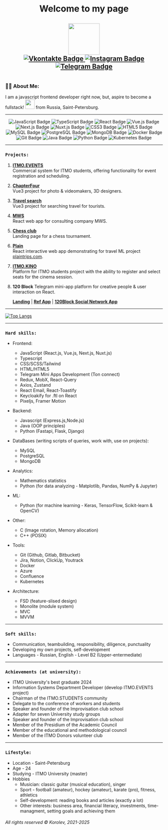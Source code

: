 <div id="header" align="center">
  <h1>
  Welcome to my page
  </h1>
  <h2>
  <img src="https://media.giphy.com/media/HwBlFQZFcAoUcPHZdX/giphy.gif" width="100"/>
  <div id="badges">
  <a href="https://vk.com/icestorm2512">
    <img src="https://img.shields.io/badge/Vkontakte-blue?style=for-the-badge&logo=VK&logoColor=white" alt="Vkontakte Badge"/>
  </a>
  <a href="https://www.instagram.com/__icestorm__/">
    <img src="https://img.shields.io/badge/Instagram-hotpink?style=for-the-badge&logo=Instagram&logoColor=white" alt="Instagram Badge"/>
  </a>
  <a href="https://t.me/korolev_2512">
    <img src="https://img.shields.io/badge/Telegram-darkblue?style=for-the-badge&logo=Telegram&logoColor=white" alt="Telegram Badge"/>
  </a>
  </h2>
    <img src="https://komarev.com/ghpvc/?username=AndromedaSmart&style=flat-square&color=blue" alt=""/>
</div>

### :man_technologist: About Me:
  I am a javascript frontend developer right now, but, aspire to become a fullstack! <img src="https://media.giphy.com/media/WUlplcMpOCEmTGBtBW/giphy.gif" width="30"> from Russia, Saint-Petersburg.
  <!--- :telescope: I’m working as a Software Engineer/Developer in russian company "Gazprombank".
  - :seedling: Developing corporate business platform.
  - :zap: In my free time, I'm looking for problems on Stack Overflow, trying to help people with their problems and read tech articles. -->
<!-- #### Projects I have worked on: -->

- - -
<div align="center">
    <img src="https://img.shields.io/badge/JavaScript-F7DF1E?style=for-the-badge&logo=javascript&logoColor=black" alt="JavaScript Badge"/>
    <img src="https://img.shields.io/badge/TypeScript-007ACC?style=for-the-badge&logo=typescript&logoColor=white" alt="TypeScript Badge"/>
    <img src="https://img.shields.io/badge/React-20232A?style=for-the-badge&logo=react&logoColor=61DAFB" alt="React Badge"/>
    <img src="https://img.shields.io/badge/Vue.js-35495E?style=for-the-badge&logo=vue.js&logoColor=4FC08D" alt="Vue.js Badge"/>
    <img src="https://img.shields.io/badge/Next.js-000000?style=for-the-badge&logo=next.js&logoColor=white" alt="Next.js Badge"/>
    <img src="https://img.shields.io/badge/Nuxt.js-00C58E?style=for-the-badge&logo=nuxt.js&logoColor=white" alt="Nuxt.js Badge"/>
    <img src="https://img.shields.io/badge/CSS3-1572B6?style=for-the-badge&logo=css3&logoColor=white" alt="CSS3 Badge"/>
    <img src="https://img.shields.io/badge/HTML5-E34F26?style=for-the-badge&logo=html5&logoColor=white" alt="HTML5 Badge"/>
    <img src="https://img.shields.io/badge/MySQL-4479A1?style=for-the-badge&logo=mysql&logoColor=white" alt="MySQL Badge"/>
    <img src="https://img.shields.io/badge/PostgreSQL-336791?style=for-the-badge&logo=postgresql&logoColor=white" alt="PostgreSQL Badge"/>
    <img src="https://img.shields.io/badge/MongoDB-47A248?style=for-the-badge&logo=mongodb&logoColor=white" alt="MongoDB Badge"/>
    <img src="https://img.shields.io/badge/Docker-2496ED?style=for-the-badge&logo=docker&logoColor=white" alt="Docker Badge"/>
    <img src="https://img.shields.io/badge/Git-F05032?style=for-the-badge&logo=git&logoColor=white" alt="Git Badge"/>
    <img src="https://img.shields.io/badge/Java-ED8B00?style=for-the-badge&logo=java&logoColor=white" alt="Java Badge"/> 
    <img src="https://img.shields.io/badge/Python-3776AB?style=for-the-badge&logo=python&logoColor=white" alt="Python Badge"/>
    <img src="https://img.shields.io/badge/Kubernetes-326CE5?style=for-the-badge&logo=kubernetes&logoColor=white" alt="Kubernetes Badge"/>
</div>

- - -
### `Projects:`

1. **[ITMO.EVENTS](https://itmo.events/)**  
   Commercal system for ITMO students, offering functionality for event registration and scheduling.

2. **[ChapterFour](https://chapterfour.ru/)**  
   Vue3 project for photo & videomakers, 3D designers.
   
3. **[Travel search](https://sputnik8.vercel.app/)**  
   Vue3 project for searching travel for tourists.

4. **[MWS](https://mws-eta.vercel.app/)**  
   React web app for consulting company MWS.

5. **[Chess club](https://kraud-chess.vercel.app)**  
    Landing page for a chess tournament.

6. **[Plain](https://plain-sand.vercel.app/)**  
   React interactive web app demonstrating for travel ML project [plaintrips.com](https://plaintrips.com/).

7. **[ITMO.KINO](https://github.com/KoroLev2512/ITMO-kino)**     
   Platform for ITMO students project with the ability to register and select seats for the cinema session.
   
8. **120 Block**
   Telegram mini-app platform for creative people & user interaction on React.
   
   **[Landing](https://120-landing-snowy.vercel.app/en)**  |  **[Ref App](https://t.me/block_120bot/blockapp?startapp=rcZlIMXICd)**  |  **[120Block Social Network App](https://t.me/DeployServerMiniAppBot/)**  

   
- - -
[![Top Langs](https://github-readme-stats.vercel.app/api/top-langs/?username=KoroLev2512&layout=compact)](https://github.com/KoroLev2512/github-readme-stats)
- - -

### `Hard skills:`

- Frontend:
  - JavaScript (React.js, Vue.js, Next.js, Nuxt.js)
  - Typescript
  - CSS/SCSS/Tailwind
  - HTML/HTML5
  - Telegram Mini Apps Development (Ton connect)
  - Redux, MobX, React-Query
  - Axios, Zustand
  - React Email, React-Toastify
  - Keycloakify for .ftl on React
  - Pixeljs, Framer Motion
    
- Backend:
  - Javascript (Express.js,Node.js)
  - Java (OOP principles)
  - Python (Fastapi, Flask, Django)
    
- DataBases (writing scripts of queries, work with, use on projects):
  - MySQL
  - PostgreSQL
  - MongoDB
    
- Analytics:
  - Mathematics statistics
  - Python (for data analyzing - Matplotlib, Pandas, NumPy & Jupyter)

- ML:
  - Python (for machine learning - Keras, TensorFlow, Scikit-learn & OpenCV)
 
- Other:
  - С (Image rotation, Memory allocation)
  - С++ (POSIX)
    
- Tools:
  - Git (Github, Gitlab, Bitbucket)
  - Jira, Notion, ClickUp, Youtrack
  - Docker
  - Azure
  - Confluence
  - Kubernetes
    
- Architecture:
  - FSD (feature-slised design)
  - Monolite (module system)
  - MVC
  - MVVM
    
- - -

### `Soft skills:`
- Communication, teambuilding, responsibility, diligence, punctuality
- Developing my own projects, self-development
- Languages - Russian, English - Level B2 (Upper-entermediate)
  
- - -

### `Achievements (at university):`
- ITMO University's best graduate 2024
- Information Systems Department Developer (develop ITMO.EVENTS project)
- Chairman of the ITMO.STUDENTS community
- Delegate to the conference of workers and students
- Speaker and founder of the Improvisation club school
- Adapter for seven University study groups
- Speaker and founder of the Improvisation club school
- Member of the Presidium of the Academic Council
- Member of the educational and methodological council
- Member of the ITMO Donors volunteer club

  
- - -

### `Lifestyle:`
- Location - Saint-Petersburg
- Age - 24
- Studying - ITMO University (master)
- Hobbies
  - Musician: classic guitar (musical education), singer
  - Sport - football (amateur), hockey (amateur), karate (pro), fitness, athletics
  - Self-development: reading books and articles (exactly a lot)
  - Other interests: business area, financial literacy, investments, time-managment, setting goals and achieving them
<!--

Some info:<br/>
ITMO University, 4d year student.
-->
###### _All rights reserved © Korolev, 2021-2025_
